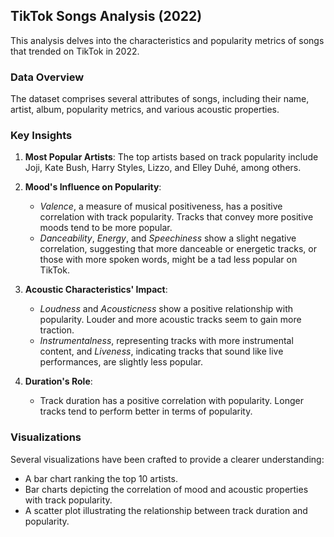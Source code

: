 

## TikTok Songs Analysis (2022)

This analysis delves into the characteristics and popularity metrics of songs that trended on TikTok in 2022.

### Data Overview

The dataset comprises several attributes of songs, including their name, artist, album, popularity metrics, and various acoustic properties.

### Key Insights

1. **Most Popular Artists**: The top artists based on track popularity include Joji, Kate Bush, Harry Styles, Lizzo, and Elley Duhé, among others.

2. **Mood's Influence on Popularity**:
    - *Valence*, a measure of musical positiveness, has a positive correlation with track popularity. Tracks that convey more positive moods tend to be more popular.
    - *Danceability*, *Energy*, and *Speechiness* show a slight negative correlation, suggesting that more danceable or energetic tracks, or those with more spoken words, might be a tad less popular on TikTok.

3. **Acoustic Characteristics' Impact**:
    - *Loudness* and *Acousticness* show a positive relationship with popularity. Louder and more acoustic tracks seem to gain more traction.
    - *Instrumentalness*, representing tracks with more instrumental content, and *Liveness*, indicating tracks that sound like live performances, are slightly less popular.

4. **Duration's Role**:
    - Track duration has a positive correlation with popularity. Longer tracks tend to perform better in terms of popularity.

### Visualizations

Several visualizations have been crafted to provide a clearer understanding:
- A bar chart ranking the top 10 artists.
- Bar charts depicting the correlation of mood and acoustic properties with track popularity.
- A scatter plot illustrating the relationship between track duration and popularity.
